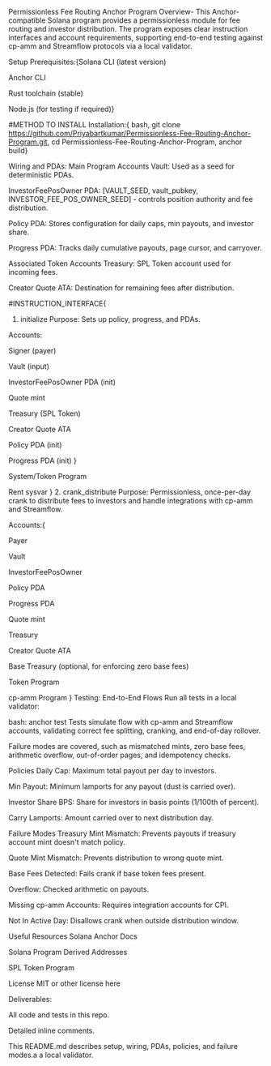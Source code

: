 Permissionless Fee Routing Anchor Program
Overview-
This Anchor-compatible Solana program provides a permissionless module for fee routing and investor distribution. 
The program exposes clear instruction interfaces and account requirements, supporting end-to-end testing against cp-amm and Streamflow protocols via a local validator.

Setup
Prerequisites:{Solana CLI (latest version)

Anchor CLI

Rust toolchain (stable)

Node.js (for testing if required)}

#METHOD TO INSTALL
Installation:{
bash,
git clone https://github.com/Priyabartkumar/Permissionless-Fee-Routing-Anchor-Program.git,
cd Permissionless-Fee-Routing-Anchor-Program,
anchor build}

Wiring and PDAs: Main Program Accounts
Vault: Used as a seed for deterministic PDAs.

InvestorFeePosOwner PDA: [VAULT_SEED, vault_pubkey, INVESTOR_FEE_POS_OWNER_SEED] - controls position authority and fee distribution.

Policy PDA: Stores configuration for daily caps, min payouts, and investor share.

Progress PDA: Tracks daily cumulative payouts, page cursor, and carryover.

Associated Token Accounts
Treasury: SPL Token account used for incoming fees.

Creator Quote ATA: Destination for remaining fees after distribution.

#INSTRUCTION_INTERFACE{
1. initialize
Purpose: Sets up policy, progress, and PDAs.

Accounts:

Signer (payer)

Vault (input)

InvestorFeePosOwner PDA (init)

Quote mint

Treasury (SPL Token)

Creator Quote ATA

Policy PDA (init)

Progress PDA (init)
}

System/Token Program

Rent sysvar
}
2. crank_distribute
Purpose: Permissionless, once-per-day crank to distribute fees to investors and handle integrations with cp-amm and Streamflow.

Accounts:{

Payer

Vault

InvestorFeePosOwner

Policy PDA

Progress PDA

Quote mint

Treasury

Creator Quote ATA

Base Treasury (optional, for enforcing zero base fees)

Token Program

cp-amm Program
}
Testing: End-to-End Flows
Run all tests in a local validator:

bash:
anchor test
Tests simulate flow with cp-amm and Streamflow accounts, validating correct fee splitting, cranking, and end-of-day rollover.

Failure modes are covered, such as mismatched mints, zero base fees, arithmetic overflow, out-of-order pages, and idempotency checks.

Policies
Daily Cap: Maximum total payout per day to investors.

Min Payout: Minimum lamports for any payout (dust is carried over).

Investor Share BPS: Share for investors in basis points (1/100th of percent).

Carry Lamports: Amount carried over to next distribution day.

Failure Modes
Treasury Mint Mismatch: Prevents payouts if treasury account mint doesn't match policy.

Quote Mint Mismatch: Prevents distribution to wrong quote mint.

Base Fees Detected: Fails crank if base token fees present.

Overflow: Checked arithmetic on payouts.

Missing cp-amm Accounts: Requires integration accounts for CPI.

Not In Active Day: Disallows crank when outside distribution window.

Useful Resources
Solana Anchor Docs

Solana Program Derived Addresses

SPL Token Program

License
MIT or other license here

Deliverables:

All code and tests in this repo.

Detailed inline comments.

This README.md describes setup, wiring, PDAs, policies, and failure modes.a a local validator.


